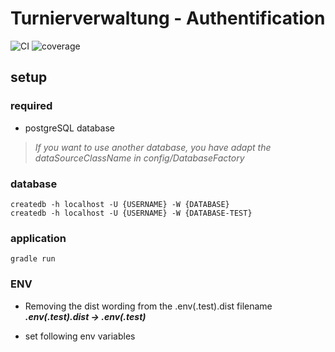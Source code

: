 # Turnierverwaltung - Authentification

![CI](https://github.com/H3nSte1n/people_managment_system/workflows/CI/badge.svg) ![coverage](https://github.com/H3nSte1n/people_managment_system/blob/main/.github/badges/jacoco.svg)


## setup

### required
- postgreSQL database

> *If you want to use another database, you have adapt the dataSourceClassName in config/DatabaseFactory*

### database
    createdb -h localhost -U {USERNAME} -W {DATABASE}
    createdb -h localhost -U {USERNAME} -W {DATABASE-TEST}

### application
    gradle run

### ENV
- Removing the dist wording from the .env(.test).dist filename\
***.env(.test).dist -> .env(.test)***


- set following env variables


